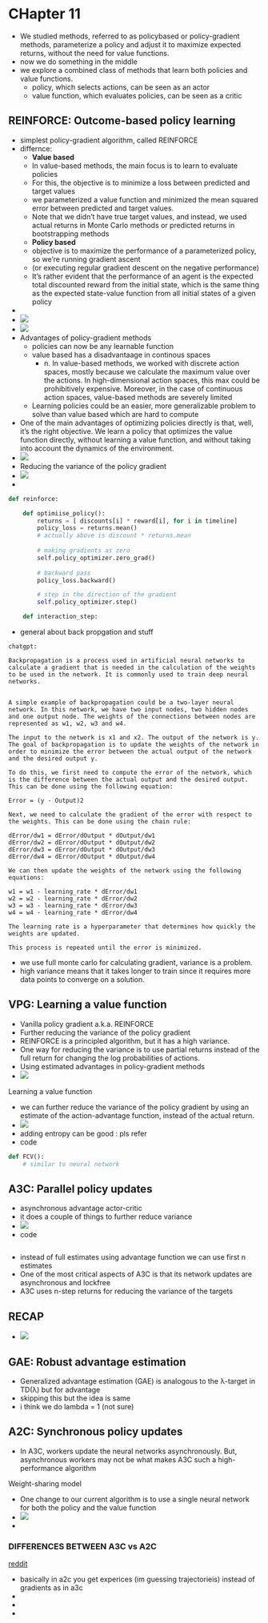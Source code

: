 # CHapter 11


* We studied methods, referred to as policybased or policy-gradient methods, parameterize a policy and adjust it to maximize expected
returns, without the need for value functions. 
* now we do something in the middle
* we explore a combined class of methods that learn both policies and value functions.
    * policy, which selects actions, can be seen as an actor
    * value function, which evaluates policies, can be seen as a critic

## REINFORCE: Outcome-based policy learning
* simplest policy-gradient algorithm, called REINFORCE
* differnce:
    * **Value based**
    * In value-based methods, the main focus is to learn to evaluate policies
    * For this, the objective is to minimize a loss between predicted and target values
    * we parameterized a value function and minimized the mean squared error between predicted and target values.
    * Note that we didn’t have true target values, and instead, we used actual returns in Monte Carlo methods or predicted returns in bootstrapping methods
    * **Policy based**
    * objective is to maximize the performance of a parameterized policy, so we’re running gradient ascent
    * (or executing regular gradient descent on the negative performance)
    *  It’s rather evident that the performance of an agent is the expected total discounted reward from the initial state, which is the same thing as the expected state-value function from all initial states of a given policy
* 
* ![](./assets/c11_p1.png)
* ![](./assets/c11_p2.png)
* Advantages of policy-gradient methods
    * policies can now be any learnable function
    * value based has a disadvantaage in continous spaces
        * n. In value-based methods, we worked with discrete action spaces, mostly because we calculate the maximum value over the actions. In high-dimensional action spaces, this max could be prohibitively expensive. Moreover, in the case of continuous action spaces, value-based methods are severely limited
    * Learning policies could be an easier, more generalizable problem to solve than value based which are hard to compute
* One of the main advantages of optimizing policies directly is that, well, it’s the right objective. We learn a policy that optimizes the value function directly, without learning a value function, and without taking into account the dynamics of the environment. 
* ![](./assets/c11_p3.png)
* Reducing the variance of the policy gradient
* ![](./assets/c11_p4.png)
* 
```python
def reinforce:

    def optimiise_policy():
        returns = [ discounts[i] * reward[i], for i in timeline]
        policy_loss = returns.mean()
        # actually above is discount * returns.mean
        
        # making gradients as zero
        self.policy_optimizer.zero_grad()
        
        # backward pass
        policy_loss.backward()

        # step in the direction of the gradient
        self.policy_optimizer.step()

    def interaction_step:

```
* general about back propgation and stuff
```
chatgpt: 

Backpropagation is a process used in artificial neural networks to calculate a gradient that is needed in the calculation of the weights to be used in the network. It is commonly used to train deep neural networks.


A simple example of backpropagation could be a two-layer neural network. In this network, we have two input nodes, two hidden nodes and one output node. The weights of the connections between nodes are represented as w1, w2, w3 and w4. 

The input to the network is x1 and x2. The output of the network is y. The goal of backpropagation is to update the weights of the network in order to minimize the error between the actual output of the network and the desired output y. 

To do this, we first need to compute the error of the network, which is the difference between the actual output and the desired output. This can be done using the following equation: 

Error = (y - Output)2

Next, we need to calculate the gradient of the error with respect to the weights. This can be done using the chain rule: 

dError/dw1 = dError/dOutput * dOutput/dw1
dError/dw2 = dError/dOutput * dOutput/dw2
dError/dw3 = dError/dOutput * dOutput/dw3
dError/dw4 = dError/dOutput * dOutput/dw4

We can then update the weights of the network using the following equations: 

w1 = w1 - learning_rate * dError/dw1
w2 = w2 - learning_rate * dError/dw2
w3 = w3 - learning_rate * dError/dw3
w4 = w4 - learning_rate * dError/dw4

The learning rate is a hyperparameter that determines how quickly the weights are updated. 

This process is repeated until the error is minimized. 
```
* we use full monte carlo for calculating gradient, variance is a problem.  
* high variance means that it takes longer to train since it requires more data points to converge on a solution.


## VPG: Learning a value function
* Vanilla policy gradient a.k.a. REINFORCE
* Further reducing the variance of the policy gradient
* REINFORCE is a principled algorithm, but it has a high variance.
* One way for reducing the variance is to use partial returns instead of the full return for changing the log probabilities of actions.
* Using estimated advantages in policy-gradient methods
* ![](./assets/c11_p5.png) 

Learning a value function
* we can further reduce the variance of the policy gradient by
using an estimate of the action-advantage function, instead of the actual return.
* ![](./assets/c11_p6.png)
* adding entropy can be good : pls refer
* code
```python
def FCV():
    # similar to neural network
```

## A3C: Parallel policy updates
* asynchronous advantage actor-critic  
* it does a couple of things to further reduce variance
* ![](./assets/c11_p7.png)
* code
```python
```
* instead of full estimates using advantage function we can use first n estimates  
* One of the most critical aspects of A3C is that its network updates are asynchronous and lockfree
* A3C uses n-step returns for reducing the variance of the targets

## RECAP
* ![](./assets/c11_p8.png)

## GAE: Robust advantage estimation
* Generalized advantage estimation (GAE) is analogous to the      λ-target in TD(λ) but for advantage
* skipping this but the idea is same
* i think we do lambda  = 1 (not sure)

## A2C: Synchronous policy updates
* In A3C, workers update the neural networks asynchronously. But, asynchronous workers may not be what makes A3C such a high-performance algorithm

Weight-sharing model
* One change to our current algorithm is to use a single neural network for both the policy and the value function
* ![](./assets/c11_p9.png)
* 

### DIFFERENCES BETWEEN A3C vs A2C
[reddit](https://www.reddit.com/r/reinforcementlearning/comments/fz79hw/r_a3c_vs_a2c_did_i_get_this_right/)

* basically in a2c you get experices (im guessing trajectorieis) instead of gradients as in a3c
* 
* 
* 




